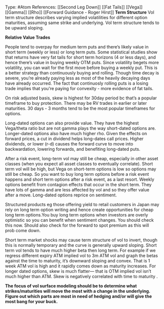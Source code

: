 Type: #Atom 
References: [[Second Leg Down]] [[Fat Tails]]
[[Vega]] [[Gamma]] [[Rho]]
[[Forward Guidance - Roger Hirst]]
**Term Structure**
Vol term structure describes varying implied volatilities for different option maturities, assuming same strike and underlying. Vol term structure tends to be upward sloping. 

**Relative Value Trades**

People tend to overpay for medium term puts and there’s likely value in short term (weekly or less) or long term puts. Some statistical studies show that returns have very fat tails for short term horizons (4 or less days), and hence there’s value in buying weekly OTM puts. Since volatility begets more volatility, you can wait for the first move before buying a weekly put. This is a better strategy than continuously buying and rolling. Though time decay is severe, you’re already paying less as most of the heavily decaying days have already occurred. The fact that continuosly rolling puts is a losing trade implies that you're paying for convexity - more evidence of fat tails.

On risk adjusted basis, skew is highest for 30day period bc that’s a popular timeframe to buy protection. There may be RV trades in earlier or later maturities. 30 days - 3 months tend to be the most popular timeframes for options. 

Long-dated options can also provide value. They have the highest Vega/theta ratio but are not gamma plays the way short-dated options are. Longer-dated options also have much higher rho. Given the effects on forward prices, a cut in dividend helps long-dates call prices. Higher dividends, or lower (r-d) causes the forward curve to move into backwardation, lowering forwards, and benefiting long-dated puts.

After a risk event, long-term vol may still be cheap, especially in other asset classes (when you expect all asset classes to eventually correlate). Short term vol will be high, but Vega on short-term options is low so options may still be cheap. So you want to buy long term options before a risk event happens and short term options after a risk event, as a last resort. Weekly options benefit from contagion effects that occur in the short term. They have lots of gamma and are less affected by vol and so they offer value after a move. Long-dated options reprice on sentiment.

Structured products eg those offering yield to retail customers in Japan may rely on long term option writing and hence create opportunities for cheap long term options.You buy long term options when investors are overly optimistic so you can benefit when sentiment changes. You should check this now. Should also check for the forward to spot premium as this will prob come down.

Short term market shocks may cause term structure of vol to invert, though this is normally temporary and the curve is generally upward sloping. Short term vol tends to have much higher beta then long term. For example if we regress different expiry ATM implied vol to 3m ATM vol and graph the betas against the time to maturity, it’s downward sloping and convex. That is 1 week ATM vol is high and it rapidly comes down as maturity increases. For longer dated options, skew is much flatter— that is OTM implied vol isn’t much higher than ATM. Skew is negatively correlated with time to maturity .

**The focus of vol surface modeling should be to determine what strikes/maturities will move the most with a change in the underlying. Figure out which parts are most in need of hedging and/or will give the most bang for your buck.**
